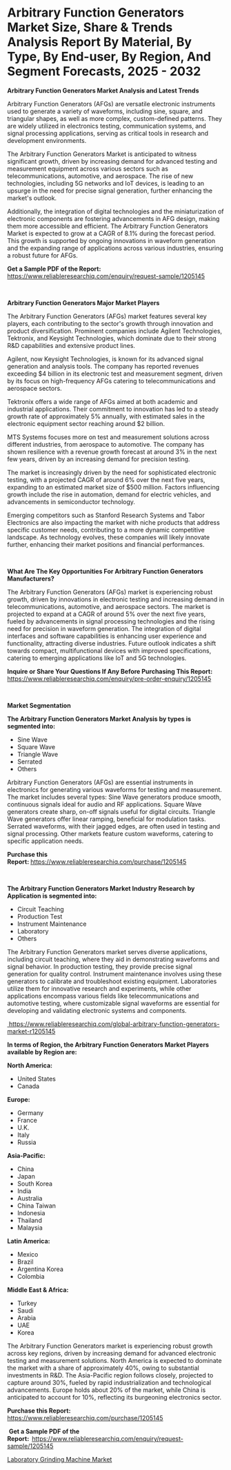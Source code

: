 <p><h1>Arbitrary Function Generators Market Size, Share & Trends Analysis Report By Material, By Type, By End-user, By Region, And Segment Forecasts, 2025 - 2032</h1></p><p><strong>Arbitrary Function Generators Market Analysis and Latest Trends</strong></p>
<p><p>Arbitrary Function Generators (AFGs) are versatile electronic instruments used to generate a variety of waveforms, including sine, square, and triangular shapes, as well as more complex, custom-defined patterns. They are widely utilized in electronics testing, communication systems, and signal processing applications, serving as critical tools in research and development environments.</p><p>The Arbitrary Function Generators Market is anticipated to witness significant growth, driven by increasing demand for advanced testing and measurement equipment across various sectors such as telecommunications, automotive, and aerospace. The rise of new technologies, including 5G networks and IoT devices, is leading to an upsurge in the need for precise signal generation, further enhancing the market's outlook. </p><p>Additionally, the integration of digital technologies and the miniaturization of electronic components are fostering advancements in AFG design, making them more accessible and efficient. The Arbitrary Function Generators Market is expected to grow at a CAGR of 8.1% during the forecast period. This growth is supported by ongoing innovations in waveform generation and the expanding range of applications across various industries, ensuring a robust future for AFGs.</p></p>
<p><strong>Get a Sample PDF of the Report:&nbsp;</strong> <a href="https://www.reliableresearchiq.com/enquiry/request-sample/1205145?utm_campaign=2209&utm_medium=2&utm_source=Github&utm_content=ia&utm_term=19022025&utm_id=arbitrary-function-generators">https://www.reliableresearchiq.com/enquiry/request-sample/1205145</a></p>
<p>&nbsp;</p>
<p><strong>Arbitrary Function Generators Major Market Players</strong></p>
<p><p>The Arbitrary Function Generators (AFGs) market features several key players, each contributing to the sector's growth through innovation and product diversification. Prominent companies include Agilent Technologies, Tektronix, and Keysight Technologies, which dominate due to their strong R&D capabilities and extensive product lines.</p><p>Agilent, now Keysight Technologies, is known for its advanced signal generation and analysis tools. The company has reported revenues exceeding $4 billion in its electronic test and measurement segment, driven by its focus on high-frequency AFGs catering to telecommunications and aerospace sectors. </p><p>Tektronix offers a wide range of AFGs aimed at both academic and industrial applications. Their commitment to innovation has led to a steady growth rate of approximately 5% annually, with estimated sales in the electronic equipment sector reaching around $2 billion.</p><p>MTS Systems focuses more on test and measurement solutions across different industries, from aerospace to automotive. The company has shown resilience with a revenue growth forecast at around 3% in the next few years, driven by an increasing demand for precision testing.</p><p>The market is increasingly driven by the need for sophisticated electronic testing, with a projected CAGR of around 6% over the next five years, expanding to an estimated market size of $500 million. Factors influencing growth include the rise in automation, demand for electric vehicles, and advancements in semiconductor technology.</p><p>Emerging competitors such as Stanford Research Systems and Tabor Electronics are also impacting the market with niche products that address specific customer needs, contributing to a more dynamic competitive landscape. As technology evolves, these companies will likely innovate further, enhancing their market positions and financial performances.</p></p>
<p>&nbsp;</p>
<p><strong>What Are The Key Opportunities For Arbitrary Function Generators Manufacturers?</strong></p>
<p><p>The Arbitrary Function Generators (AFGs) market is experiencing robust growth, driven by innovations in electronic testing and increasing demand in telecommunications, automotive, and aerospace sectors. The market is projected to expand at a CAGR of around 5% over the next five years, fueled by advancements in signal processing technologies and the rising need for precision in waveform generation. The integration of digital interfaces and software capabilities is enhancing user experience and functionality, attracting diverse industries. Future outlook indicates a shift towards compact, multifunctional devices with improved specifications, catering to emerging applications like IoT and 5G technologies.</p></p>
<p><strong>Inquire or Share Your Questions If Any Before Purchasing This Report:</strong> <a href="https://www.reliableresearchiq.com/enquiry/pre-order-enquiry/1205145?utm_campaign=2209&utm_medium=2&utm_source=Github&utm_content=ia&utm_term=19022025&utm_id=arbitrary-function-generators">https://www.reliableresearchiq.com/enquiry/pre-order-enquiry/1205145</a></p>
<p>&nbsp;</p>
<p><strong>Market Segmentation</strong></p>
<p><strong>The Arbitrary Function Generators Market Analysis by types is segmented into:</strong></p>
<p><ul><li>Sine Wave</li><li>Square Wave</li><li>Triangle Wave</li><li>Serrated</li><li>Others</li></ul></p>
<p><p>Arbitrary Function Generators (AFGs) are essential instruments in electronics for generating various waveforms for testing and measurement. The market includes several types: Sine Wave generators produce smooth, continuous signals ideal for audio and RF applications. Square Wave generators create sharp, on-off signals useful for digital circuits. Triangle Wave generators offer linear ramping, beneficial for modulation tasks. Serrated waveforms, with their jagged edges, are often used in testing and signal processing. Other markets feature custom waveforms, catering to specific application needs.</p></p>
<p><strong>Purchase this Report:&nbsp;</strong><a href="https://www.reliableresearchiq.com/purchase/1205145?utm_campaign=2209&utm_medium=2&utm_source=Github&utm_content=ia&utm_term=19022025&utm_id=arbitrary-function-generators">https://www.reliableresearchiq.com/purchase/1205145</a></p>
<p>&nbsp;</p>
<p><strong>The Arbitrary Function Generators Market Industry Research by Application is segmented into:</strong></p>
<p><ul><li>Circuit Teaching</li><li>Production Test</li><li>Instrument Maintenance</li><li>Laboratory</li><li>Others</li></ul></p>
<p><p>The Arbitrary Function Generators market serves diverse applications, including circuit teaching, where they aid in demonstrating waveforms and signal behavior. In production testing, they provide precise signal generation for quality control. Instrument maintenance involves using these generators to calibrate and troubleshoot existing equipment. Laboratories utilize them for innovative research and experiments, while other applications encompass various fields like telecommunications and automotive testing, where customizable signal waveforms are essential for developing and validating electronic systems and components.</p></p>
<p><a href="https://www.reliableresearchiq.com/global-arbitrary-function-generators-market-r1205145?utm_campaign=2209&utm_medium=2&utm_source=Github&utm_content=ia&utm_term=19022025&utm_id=arbitrary-function-generators">&nbsp;https://www.reliableresearchiq.com/global-arbitrary-function-generators-market-r1205145</a></p>
<p><strong>In terms of Region, the Arbitrary Function Generators Market Players available by Region are:</strong></p>
<p>
    <p> <strong> North America: </strong>
        <ul>
            <li>United States</li>
            <li>Canada</li>
        </ul>
        </p> 
    <p> <strong> Europe: </strong>
        <ul>
            <li>Germany</li>
            <li>France</li>
            <li>U.K.</li>
            <li>Italy</li>
            <li>Russia</li>
        </ul>
        </p> 
    <p> <strong> Asia-Pacific: </strong>
        <ul>
            <li>China</li>
            <li>Japan</li>
            <li>South Korea</li>
            <li>India</li>
            <li>Australia</li>
            <li>China Taiwan</li>
            <li>Indonesia</li>
            <li>Thailand</li>
            <li>Malaysia</li>
        </ul>
        </p> 
    <p> <strong> Latin America: </strong>
        <ul>
            <li>Mexico</li>
            <li>Brazil</li>
            <li>Argentina Korea</li>
            <li>Colombia</li>
        </ul>
        </p> 
    <p> <strong> Middle East & Africa: </strong>
        <ul>
            <li>Turkey</li>
            <li>Saudi</li>
            <li>Arabia</li>
            <li>UAE</li>
            <li>Korea</li>
        </ul>
    </p>
    </p>
<p><p>The Arbitrary Function Generators market is experiencing robust growth across key regions, driven by increasing demand for advanced electronic testing and measurement solutions. North America is expected to dominate the market with a share of approximately 40%, owing to substantial investments in R&D. The Asia-Pacific region follows closely, projected to capture around 30%, fueled by rapid industrialization and technological advancements. Europe holds about 20% of the market, while China is anticipated to account for 10%, reflecting its burgeoning electronics sector.</p></p>
<p><strong>Purchase this Report: </strong><a href="https://www.reliableresearchiq.com/purchase/1205145?utm_campaign=2209&utm_medium=2&utm_source=Github&utm_content=ia&utm_term=19022025&utm_id=arbitrary-function-generators">https://www.reliableresearchiq.com/purchase/1205145</a></p>
<p>&nbsp;<strong>Get a Sample PDF of the Report:&nbsp;&nbsp;</strong><a href="https://www.reliableresearchiq.com/enquiry/request-sample/1205145?utm_campaign=2209&utm_medium=2&utm_source=Github&utm_content=ia&utm_term=19022025&utm_id=arbitrary-function-generators">https://www.reliableresearchiq.com/enquiry/request-sample/1205145</a></p>
<p><strong></strong></p>
<p><p><a href="https://github.com/sca704osol/Market-Research-Report-List-1/blob/main/laboratory-grinding-machine-market.md?utm_campaign=2209&utm_medium=2&utm_source=Github&utm_content=ia&utm_term=19022025&utm_id=arbitrary-function-generators">Laboratory Grinding Machine Market</a></p></p>